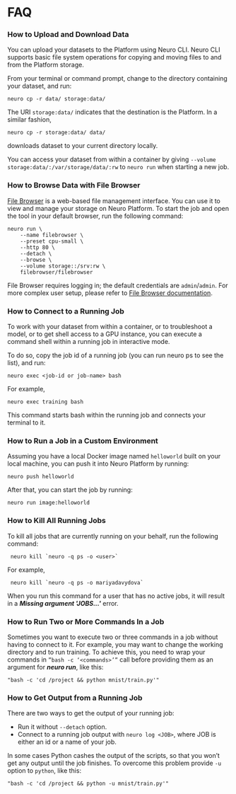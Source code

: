 # FAQ

### How to Upload and Download Data

You can upload your datasets to the Platform using Neuro CLI. Neuro CLI supports basic file system operations for copying and moving files to and from the Platform storage.

From your terminal or command prompt, change to the directory containing your dataset, and run:

```text
neuro cp -r data/ storage:data/
```

The URI `storage:data/` indicates that the destination is the Platform. In a similar fashion,

```text
neuro cp -r storage:data/ data/
```

downloads dataset to your current directory locally.

You can access your dataset from within a container by giving `--volume storage:data/:/var/storage/data/:rw` to `neuro run` when starting a new job.

### How to Browse Data with File Browser

[File Browser](https://github.com/filebrowser/filebrowser) is a web-based file management interface. You can use it to view and manage your storage on Neuro Platform. To start the job and open the tool in your default browser, run the following command:

```text
neuro run \
    --name filebrowser \
    --preset cpu-small \
    --http 80 \
    --detach \
    --browse \
    --volume storage::/srv:rw \
    filebrowser/filebrowser
```

File Browser requires logging in; the default credentials are `admin`/`admin`. For more complex user setup, please refer to [File Browser documentation](https://filebrowser.xyz).

### How to Connect to a Running Job

To work with your dataset from within a container, or to troubleshoot a model, or to get shell access to a GPU instance, you can execute a command shell within a running job in interactive mode.

To do so, copy the job id of a running job \(you can run neuro ps to see the list\), and run:

```text
neuro exec <job-id or job-name> bash
```

For example,

```text
neuro exec training bash
```

This command starts bash within the running job and connects your terminal to it.

### How to Run a Job in a Custom Environment

Assuming you have a local Docker image named `helloworld` built on your local machine, you can push it into Neuro Platform by running:

```text
neuro push helloworld
```

After that, you can start the job by running:

```text
neuro run image:helloworld
```

### How to Kill All Running Jobs

To kill all jobs that are currently running on your behalf, run the following command:

```text
 neuro kill `neuro -q ps -o <user>`
```

For example,

```text
 neuro kill `neuro -q ps -o mariyadavydova`
```

When you run this command for a user that has no active jobs, it will result in a _**Missing argument 'JOBS...'**_ error.

### How to Run Two or More Commands In a Job

Sometimes you want to execute two or three commands in a job without having to connect to it. For example, you may want to change the working directory and to run training. To achieve this, you need to wrap your commands in `”bash -c ‘<commands>’”` call before providing them as an argument for _**neuro run**_, like this:

```text
"bash -c 'cd /project && python mnist/train.py'"
```

### How to Get Output from a Running Job

There are two ways to get the output of your running job:

* Run it without `--detach` option.
* Connect to a running job output with `neuro log <JOB>`, where JOB is either an id or a name of your job.

In some cases Python cashes the output of the scripts, so that you won’t get any output until the job finishes. To overcome this problem provide `-u` option to `python`, like this:

```text
"bash -c 'cd /project && python -u mnist/train.py'"
```

